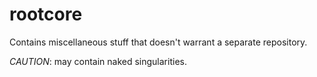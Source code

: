 # rootcore

Contains miscellaneous stuff that doesn't warrant a separate repository.

*CAUTION*: may contain naked singularities.
